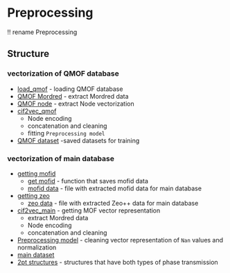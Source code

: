 # Preprocessing

!! rename Preprocessing

## Structure

### vectorization of QMOF database

- [load_qmof](/preprocessing/qmof/load_qmof.ipynb) - loading QMOF database
- [QMOF Mordred](/preprocessing/qmof/get_mordred_qmof.ipynb) - extract Mordred data
- [QMOF node](/preprocessing/qmof/get_node_qmof.ipynb) - extract Node vectorization
- [cif2vec_qmof](cif2vec_qmof.ipynb)
  - Node encoding
  - concatenation and cleaning
  - fitting `Preprocessing model`
- [QMOF dataset](/preprocesing/datasets/) -saved datasets for training

### vectorization of main database

- [getting mofid](/preprocesing/mofid)
  - [get mofid](/preprocessing/mofid/get_mofid.py) - function that saves mofid data
  - [mofid data](/preprocessing/mofid/mofid_data_.csv) - file with extracted mofid data for main database
- [getting zeo](/preprocesing/zeopp)
  <!-- - [zeo data](/preprocessing/zeopp/README.md) - description of using Zeo++ -->
  - [zeo data](/preprocessing/zeopp/zeo_data_.csv) - file with extracted Zeo++ data for main database
- [cif2vec_main](cif2vec_main.ipynb) - getting MOF vector representation
  - extract Mordred data
  - Node encoding
  - concatenation and cleaning
- [Preprocessing model](preproc_model.py) - cleaning vector representation of `Nan` values and normalization
- [main dataset](/preprocessing/datasets/main_dataset.csv)
- [2pt structures](/preprocessing/datasets/t_solvent.npy) - structures that have both types of phase transmission
